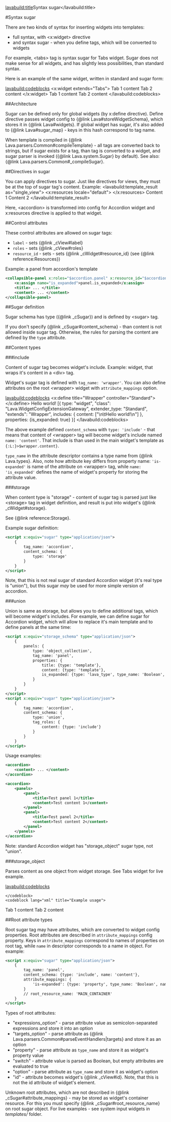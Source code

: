 <lavabuild:title>Syntax sugar</lavabuild:title>

#Syntax sugar

There are two kinds of syntax for inserting widgets into templates: 
- full syntax, with &lt;x:widget&gt; directive
- and syntax sugar - when you define tags, which will be converted to widgets

For example, &lt;tabs&gt; tag is syntax sugar for Tabs widget. 
Sugar does not make sense for all widgets, and has slightly less possibilities, than standard syntax.

Here is an example of the same widget, written in standard and sugar form:

<lavabuild:codeblocks>
	<codeblock lang="xml" title="Standard form">
<x:widget extends="Tabs">
	<storage>
		<tabs>
			<tab name="tab1">
				<title>Tab 1 title</title>
				<content>Tab 1 content</content>
			</tab>
			<tab name="tab2">
				<title>Tab 2 title</title>
				<content>Tab 2 content</content>
			</tab>
		</tabs>
	</storage>
</x:widget>
	</codeblock>
	<codeblock lang="xml" title="Sugar form">
<tabs>
	<tab name="tab1">
		<title>Tab 1 title</title>
		<content>Tab 1 content</content>
	</tab>
	<tab name="tab2">
		<title>Tab 2 title</title>
		<content>Tab 2 content</content>
	</tab>
</tabs>
	</codeblock>
</lavabuild:codeblocks>


##Architecture

Sugar can be defined only for global widgets (by x:define directive).
Define directive passes widget config to {@link Lava#storeWidgetSchema}, which stores it in {@link Lava#widgets}.
If global widget has sugar, it's also added to {@link Lava#sugar_map} - keys in this hash correspond to tag name.

When template is compiled in {@link Lava.parsers.Common#compileTemplate} - all tags are converted back to strings,
but if sugar exists for a tag, than tag is converted to a widget, and sugar parser is invoked 
({@link Lava.system.Sugar} by default). See also: {@link Lava.parsers.Common#_compileSugar}.

##Directives in sugar

You can apply directives to sugar. Just like directives for views, they must be at the top of sugar tag's content.
Example:
<lavabuild:template_result as="single_view">
<accordion>
	<x:resources locale="default">
		<container path="panel.COLLAPSIBLE_PANEL_CONTAINER" add_classes="panel-info"></container>
	</x:resources>
	<panel>
		<title>Panel 1</title>
		<content>Content 1</content>
	</panel>
	<panel>
		<title>Panel 2</title>
		<content>Content 2</content>
	</panel>
</accordion>
</lavabuild:template_result>

Here, &lt;accordion&gt; is transformed into config for Accordion widget and x:resources directive is applied to that widget.

##Control attributes

These control attributes are allowed on sugar tags:
- `label` - sets {@link _cView#label}
- `roles` - sets {@link _cView#roles}
- `resource_id` - sets - sets {@link _cWidget#resource_id} (see {@link reference:Resources})

Example: a panel from accordion's template
```xml
<collapsible-panel x:roles="$accordion.panel" x:resource_id="$accordion.panel">
	<x:assign name="is_expanded">panel.is_expanded</x:assign>
	<title> ... </title>
	<content> ... </content>
</collapsible-panel>
```

##Sugar definition

Sugar schema has type ({@link _cSugar}) and is defined by &lt;sugar&gt; tag.

If you don't specify {@link _cSugar#content_schema} - than content is not allowed inside sugar tag.
Otherwise, the rules for parsing the content are defined by the `type` attribute.

##Content types

###include

Content of sugar tag becomes widget's include.
Example: widget, that wraps it's content in a &lt;div&gt; tag.

Widget's sugar tag is defined with `tag_name: 'wrapper'`. You can also define attributes on the root 
&lt;wrapper&gt; widget with `attribute_mappings` option.

<lavabuild:codeblocks>
	<codeblock lang="xml" title="Example widget definition">
<x:define title="Wrapper" controller="Standard">
	<template>
		<div>
			{>$wrapper.content}
		</div>
	</template>
	<script x:equiv="sugar" type="application/json">
		{
			tag_name: 'wrapper',
			content_schema: {type: 'include', name: 'content'},
			attribute_mappings: {
				'is-expanded': {type: 'property', type_name: 'Boolean', name: 'is_expanded'}
			}
		}
	</script>
</x:define>
	</codeblock>
	<codeblock lang="xml" title="Example usage">
<wrapper is-expanded="true">
	Hello world!
</wrapper>
	</codeblock>
	<codeblock lang="javascript" title="Result">
[{
	type: "widget",
	"class": "Lava.WidgetConfigExtensionGateway",
	extender_type: "Standard",
	"extends": "Wrapper",
	includes: {
		content: ["\n\tHello world!\n"]
	},
	properties: {is_expanded: true}
}]
	</codeblock>
</lavabuild:codeblocks>

The above example defined `content_schema` with `type: 'include'` - that means that content of &lt;wrapper&gt; tag
will become widget's include named `name: 'content'`. That include is than used in the main widget's template as
`{:L:}>$wrapper.content}`.

`type_name` in the attribute descriptor contains a type name from {@link Lava.types}. Also, note how attribute key 
differs from property name: `'is-expanded'` is name of the attribute on &lt;wrapper&gt; tag, while `name: 'is_expanded'`
defines the name of widget's property for storing the attribute value.

###storage

When content type is <str>"storage"</str> - content of sugar tag is parsed just like &lt;storage&gt; tag in widget definition,
and result is put into widget's {@link _cWidget#storage}.

See {@link reference:Storage}.

Example sugar definition:

```xml
<script x:equiv="sugar" type="application/json">
	{
		tag_name: 'accordion',
		content_schema: {
			type: 'storage'
		}
	}
</script>
```

Note, that this is not real sugar of standard Accordion widget (it's real type is <str>"union"</str>),
but this sugar <i>may</i> be used for more simple version of accordion.

###union

Union is same as storage, but allows you to define additional tags, which will become widget's includes.
For example, we can define sugar for Accordion widget, which will allow to replace it's main template 
and to define panels at the same time:

```xml
<script x:equiv="storage_schema" type="application/json">
	{
		panels: {
			type: 'object_collection',
			tag_name: 'panel',
			properties: {
				title: {type: 'template'},
				content: {type: 'template'},
				is_expanded: {type: 'lava_type', type_name: 'Boolean', is_attribute: true}
			}
		}
	}
</script>
<script x:equiv="sugar" type="application/json">
	{
		tag_name: 'accordion',
		content_schema: {
			type: 'union',
			tag_roles: {
				content: {type: 'include'}
			}
		}
	}
</script>
```

Usage examples:

```xml
<accordion>
	<content> ... </content>
</accordion>

<accordion>
	<panels>
		<panel>
			<title>Test panel 1</title>
			<content>Test content 1</content>
		</panel>
		<panel>
			<title>Test panel 2</title>
			<content>Test content 2</content>
		</panel>
	</panels>
</accordion>
```

Note: standard Accordion widget has "storage_object" sugar type, not "union".

###storage_object

Parses content as one object from widget storage. See Tabs widget for live example.

<lavabuild:codeblocks>
	<codeblock lang="xml" title="Example sugar config">
<script x:equiv="storage_schema" type="application/json">
	{
		tabs: {
			type: 'object_collection',
			tag_name: 'tab',
			properties: {/* ... */}
		}
	}
</script>
<script x:equiv="sugar" type="application/json">
	{
		tag_name: 'tabs',
		content_schema: {
			type: 'storage_object',
			name: 'tabs'
		}
	}
</script>
	</codeblock>
	<codeblock lang="xml" title="Example usage">
<tabs>
	<tab name="tab1">
		<title>Tab 1</title>
		<content>Tab 1 content</content>
	</tab>
	<tab name="tab2">
		<title>Tab 2</title>
		<content>Tab 2 content</content>
	</tab>
</tabs>
	</codeblock>
</lavabuild:codeblocks>

##Root attribute types

Root sugar tag may have attributes, which are converted to widget config properties. 
Root attributes are described in `attribute_mappings` config property. Keys in `attribute_mappings` correspond to names 
of properties on root tag, while `name` in descriptor corresponds to a name in object.
For example:

```xml
<script x:equiv="sugar" type="application/json">
	{
		tag_name: 'panel',
		content_schema: {type: 'include', name: 'content'},
		attribute_mappings: {
			'is-expanded': {type: 'property', type_name: 'Boolean', name: 'is_expanded'}
		}
		// root_resource_name: 'MAIN_CONTAINER'
	}
</script>
```

Types of root attributes:

- <str>"expressions_option"</str> - parse attribute value as semicolon-separated expressions and store it into an option
- <str>"targets_option"</str> - parse attribute as {@link Lava.parsers.Common#parseEventHandlers|targets} and store it as an option
- <str>"property"</str> - parse attribute as `type_name` and store it as widget's property value
- <str>"switch"</str> - attribute value is parsed as Boolean, but empty attributes are evaluated to <kw>true</kw>
- <str>"option"</str> - parse attribute as `type_name` and store it as widget's option
- <str>"id"</str> - attribute becomes widget's {@link _cView#id}. Note, that this is not the id attribute of widget's element.

Unknown root attributes, which are not described in {@link _cSugar#attribute_mappings} - 
may be stored as widget's container resource. 
For this you must specify {@link _cSugar#root_resource_name} on root sugar object.
For live examples - see system input widgets in <var>templates/</var> folder.
